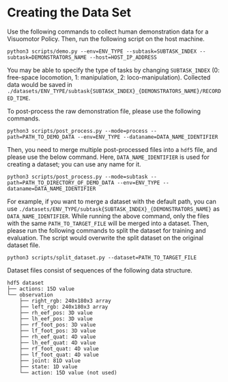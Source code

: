# Creating the Data Set

Use the following commands to collect human demonstration data for a Visuomotor Policy. Then, run the following script on the host machine.
```
python3 scripts/demo.py --env=ENV_TYPE --subtask=SUBTASK_INDEX --subtask=DEMONSTRATORS_NAME --host=HOST_IP_ADDRESS
```
You may be able to specify the type of tasks by changing `SUBTASK_INDEX` (0: free-space locomotion, 1: manipulation, 2: loco-manipulation). Collected data would be saved in `./datasets/ENV_TYPE/subtask{SUBTASK_INDEX}_{DEMONSTRATORS_NAME}/RECORDED_TIME`.

To post-process the raw demonstration file, please use the following commands.
```
python3 scripts/post_process.py --mode=process --path=PATH_TO_DEMO_DATA --env=ENV_TYPE --dataname=DATA_NAME_IDENTIFIER
```
Then, you need to merge multiple post-processed files into a `hdf5` file, and please use the below command.
Here, `DATA_NAME_IDENTIFIER` is used for creating a dataset; you can use any name for it.
```
python3 scripts/post_process.py --mode=subtask --path=PATH_TO_DIRECTORY_OF_DEMO_DATA --env=ENV_TYPE --dataname=DATA_NAME_IDENTIFIER
```
For example, if you want to merge a dataset with the default path, you can use `./datasets/ENV_TYPE/subtask{SUBTASK_INDEX}_{DEMONSTRATORS_NAME}` as `DATA_NAME_IDENTIFIER`.
While running the above command, only the files with the same `PATH_TO_TARGET_FILE` will be merged into a dataset.
Then, please run the following commands to split the dataset for training and evaluation. The script would overwrite the split dataset on the original dataset file.
```
python3 scripts/split_dataset.py --dataset=PATH_TO_TARGET_FILE
```
Dataset files consist of sequences of the following data structure.
```
hdf5 dataset
├── actions: 15D value
└── observation
    ├── right_rgb: 240x180x3 array
    ├── left_rgb: 240x180x3 array
    ├── rh_eef_pos: 3D value
    ├── lh_eef_pos: 3D value
    ├── rf_foot_pos: 3D value
    ├── lf_foot_pos: 3D value
    ├── rh_eef_quat: 4D value
    ├── lh_eef_quat: 4D value
    ├── rf_foot_quat: 4D value
    ├── lf_foot_quat: 4D value
    ├── joint: 81D value
    ├── state: 1D value
    └── action: 15D value (not used)
```
